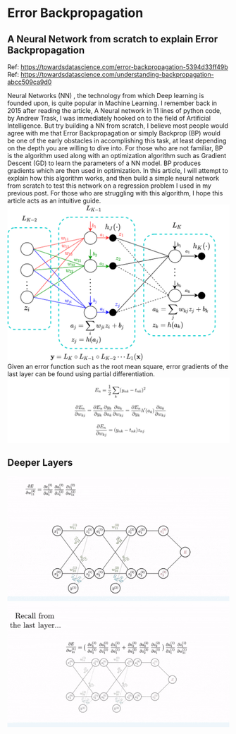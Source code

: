 # Error Backpropagation
## A Neural Network from scratch to explain Error Backpropagation
Ref: https://towardsdatascience.com/error-backpropagation-5394d33ff49b <br>
Ref: https://towardsdatascience.com/understanding-backpropagation-abcc509ca9d0

Neural Networks (NN) , the technology from which Deep learning is founded upon, is quite popular in Machine Learning. I remember back in 2015 after reading the article, A Neural network in 11 lines of python code, by Andrew Trask, I was immediately hooked on to the field of Artificial Intelligence. But try building a NN from scratch, I believe most people would agree with me that Error Backpropagation or simply Backprop (BP) would be one of the early obstacles in accomplishing this task, at least depending on the depth you are willing to dive into. For those who are not familiar, BP is the algorithm used along with an optimization algorithm such as Gradient Descent (GD) to learn the parameters of a NN model. BP produces gradients which are then used in optimization. In this article, I will attempt to explain how this algorithm works, and then build a simple neural network from scratch to test this network on a regression problem I used in my previous post. For those who are struggling with this algorithm, I hope this article acts as an intuitive guide.
![BP of NN](resource/images/bp_1.png)
Given an error function such as the root mean square, error gradients of the last layer can be found using partial differentiation.
![BP of NN](resource/images/bp_2.png)

## Deeper Layers
![BP](resource/images/bp_02.gif)
![BP](resource/images/bp_05.gif)
